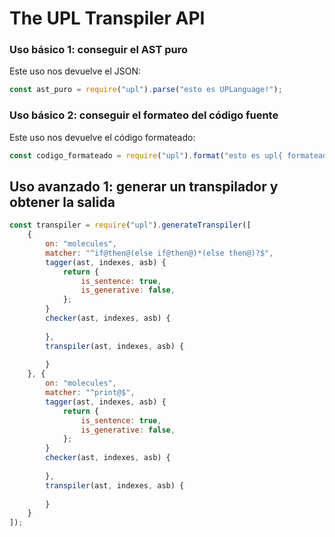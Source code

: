 # The UPL Transpiler API

### Uso básico 1: conseguir el AST puro

Este uso nos devuelve el JSON:

```js
const ast_puro = require("upl").parse("esto es UPLanguage!");
```

### Uso básico 2: conseguir el formateo del código fuente

Este uso nos devuelve el código formateado:

```js
const codigo_formateado = require("upl").format("esto es upl{ formateado! }");
```

## Uso avanzado 1: generar un transpilador y obtener la salida

```js
const transpiler = require("upl").generateTranspiler([
    {
        on: "molecules",
        matcher: "^if@then@(else if@then@)*(else then@)?$",
        tagger(ast, indexes, asb) {
            return {
                is_sentence: true,
                is_generative: false,
            };
        }
        checker(ast, indexes, asb) {
           
        },
        transpiler(ast, indexes, asb) {
           
        }
    }, {
        on: "molecules",
        matcher: "^print@$",
        tagger(ast, indexes, asb) {
            return {
                is_sentence: true,
                is_generative: false,
            };
        }
        checker(ast, indexes, asb) {
           
        },
        transpiler(ast, indexes, asb) {
           
        }
    }
]);

```

